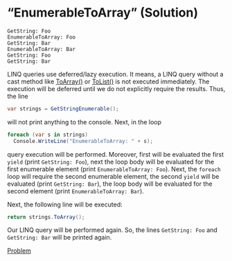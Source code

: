 # “EnumerableToArray” (Solution)

```
GetString: Foo
EnumerableToArray: Foo
GetString: Bar
EnumerableToArray: Bar
GetString: Foo
GetString: Bar
```

LINQ queries use deferred/lazy execution. It means, a LINQ query without a cast method like [ToArray()](msdn.microsoft.com/library/vstudio/bb298736.aspx) or [ToList()](http://msdn.microsoft.com/library/vstudio/bb342261.aspx) is not executed immediately. The execution will be deferred until we do not explicitly require the results. Thus, the line

```cs
var strings = GetStringEnumerable();
```

will not print anything to the console. Next, in the loop

```cs
foreach (var s in strings)
  Console.WriteLine("EnumerableToArray: " + s);
```

query execution will be performed. Moreover, first will be evaluated the first `yield` (print `GetString: Foo`), next the loop body will be evaluated for the first enumerable element (print `EnumerableToArray: Foo`). Next, the `foreach` loop will require the second enumerable element, the second `yield` will be evaluated (print `GetString: Bar`), the loop body will be evaluated for the second element (print `EnumerableToArray: Bar`).

Next, the following line will be executed:

```cs
return strings.ToArray();
```

Our LINQ query will be performed again. So, the lines `GetString: Foo` and `GetString: Bar` will be printed again.

[Problem](./EnumerableToArray-P.md)